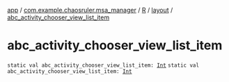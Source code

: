 [app](../../../index.md) / [com.example.chaosruler.msa_manager](../../index.md) / [R](../index.md) / [layout](index.md) / [abc_activity_chooser_view_list_item](.)

# abc_activity_chooser_view_list_item

`static val abc_activity_chooser_view_list_item: `[`Int`](https://kotlinlang.org/api/latest/jvm/stdlib/kotlin/-int/index.html)
`static val abc_activity_chooser_view_list_item: `[`Int`](https://kotlinlang.org/api/latest/jvm/stdlib/kotlin/-int/index.html)